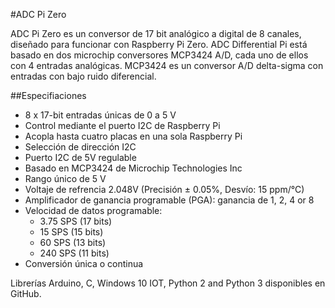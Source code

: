 <!--
---
name: ADC Pi Zero
class: board
type: adc
formfactor: pHAT
manufacturer: AB Electronics
description: 8 channel Analogue to Digital Converter
url: https://www.abelectronics.co.uk/p/69/ADC-Pi-Zero-Raspberry-Pi-Analogue-to-Digital-converter
github: https://github.com/abelectronicsuk
buy: https://www.abelectronics.co.uk/p/69/ADC-Pi-Zero-Raspberry-Pi-Analogue-to-Digital-converter
image: 'ab-adc-pi-zero.png'
pincount: 40
eeprom: no
power: 3v3,5v
pin:
  '3':
    mode: i2c
  '5':
    mode: i2c
i2c:
  '0x68':
    name: MCP3424
    device: MCP3424
  '0x69':
    name: MCP3424
    device: MCP3424
-->
#ADC Pi Zero

ADC Pi Zero es un conversor de 17 bit analógico a digital de 8 canales, diseñado para funcionar con Raspberry Pi Zero. ADC Differential Pi está basado en dos microchip conversores MCP3424 A/D, cada uno de ellos con 4 entradas analógicas. MCP3424 es un conversor A/D delta-sigma con entradas con bajo ruido diferencial.

##Especifiaciones

- 8 x 17-bit entradas únicas de 0 a 5 V
- Control mediante el puerto I2C de Raspberry Pi
- Acopla hasta cuatro placas en una sola Raspberry Pi
- Selección de dirección I2C
- Puerto I2C de 5V regulable
- Basado en MCP3424 de Microchip Technologies Inc
- Rango único de 5 V
- Voltaje de refrencia 2.048V (Precisión  ± 0.05%, Desvío: 15 ppm/°C)
- Amplificador de ganancia programable (PGA): ganancia de 1, 2, 4 or 8
- Velocidad de datos programable:
   - 3.75 SPS (17 bits)
   - 15 SPS (15 bits)
   - 60 SPS (13 bits)
   - 240 SPS (11 bits)
- Conversión única o continua

Librerías Arduino, C, Windows 10 IOT, Python 2 and Python 3 disponibles en GitHub.
